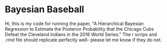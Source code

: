 # Bayesian Baseball

Hi, this is my code for running the paper, "A Hierarchical Bayesian Regression to Estimate the
Posterior Probability that the Chicago Cubs Defeat the Cleveland Indians in the 2016 World Series." The r scrips and .rmd file should replicate perfectly well- please let me know if they do not.
